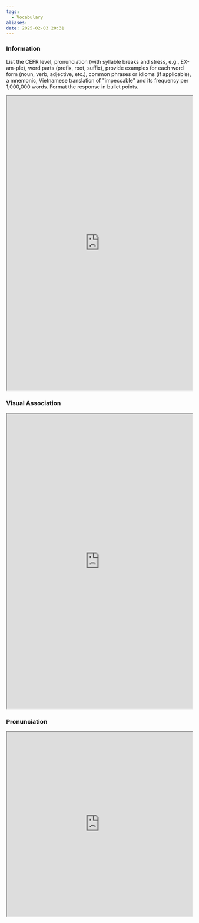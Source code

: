 ```yaml
---
tags:
  - Vocabulary
aliases:
date: 2025-02-03 20:31
---
```

### Information

List the CEFR level, pronunciation (with syllable breaks and stress, e.g., EX-am-ple), word parts (prefix, root, suffix), provide examples for each word form (noun, verb, adjective, etc.), common phrases or idioms (if applicable), a mnemonic, Vietnamese translation of "impeccable" and its frequency per 1,000,000 words. Format the response in bullet points.

<iframe
    height="800"
    width="100%"
    style="padding: 0; margin: 0;"
    src="https://www.perplexity.ai">
</iframe>

### Visual Association

<iframe
    height="800"
    width="100%"
    style="padding: 0; margin: 0;"
    src="https://www.google.com/search?tbm=isch&q=impeccable">
</iframe>

### Pronunciation

<iframe
    height="500"
    width="100%"
    style="padding: 0; margin: 0;"
    src="https://www.google.com/search?q=how+to+pronounce+impeccable&hl=en">
</iframe>